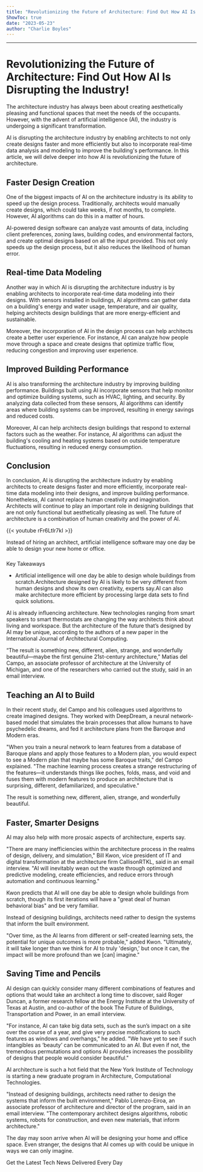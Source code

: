 ```yaml
---
title: "Revolutionizing the Future of Architecture: Find Out How AI Is Disrupting the Industry!"
ShowToc: true 
date: "2023-05-23"
author: "Charlie Boyles"
---
```

*****
# Revolutionizing the Future of Architecture: Find Out How AI Is Disrupting the Industry!

The architecture industry has always been about creating aesthetically pleasing and functional spaces that meet the needs of the occupants. However, with the advent of artificial intelligence (AI), the industry is undergoing a significant transformation.

AI is disrupting the architecture industry by enabling architects to not only create designs faster and more efficiently but also to incorporate real-time data analysis and modeling to improve the building's performance. In this article, we will delve deeper into how AI is revolutionizing the future of architecture.

## Faster Design Creation

One of the biggest impacts of AI on the architecture industry is its ability to speed up the design process. Traditionally, architects would manually create designs, which could take weeks, if not months, to complete. However, AI algorithms can do this in a matter of hours.

AI-powered design software can analyze vast amounts of data, including client preferences, zoning laws, building codes, and environmental factors, and create optimal designs based on all the input provided. This not only speeds up the design process, but it also reduces the likelihood of human error.

## Real-time Data Modeling

Another way in which AI is disrupting the architecture industry is by enabling architects to incorporate real-time data modeling into their designs. With sensors installed in buildings, AI algorithms can gather data on a building's energy and water usage, temperature, and air quality, helping architects design buildings that are more energy-efficient and sustainable.

Moreover, the incorporation of AI in the design process can help architects create a better user experience. For instance, AI can analyze how people move through a space and create designs that optimize traffic flow, reducing congestion and improving user experience.

## Improved Building Performance

AI is also transforming the architecture industry by improving building performance. Buildings built using AI incorporate sensors that help monitor and optimize building systems, such as HVAC, lighting, and security. By analyzing data collected from these sensors, AI algorithms can identify areas where building systems can be improved, resulting in energy savings and reduced costs.

Moreover, AI can help architects design buildings that respond to external factors such as the weather. For instance, AI algorithms can adjust the building's cooling and heating systems based on outside temperature fluctuations, resulting in reduced energy consumption.

## Conclusion

In conclusion, AI is disrupting the architecture industry by enabling architects to create designs faster and more efficiently, incorporate real-time data modeling into their designs, and improve building performance. Nonetheless, AI cannot replace human creativity and imagination. Architects will continue to play an important role in designing buildings that are not only functional but aesthetically pleasing as well. The future of architecture is a combination of human creativity and the power of AI.

{{< youtube rFr6Ltlr7kI >}} 




Instead of hiring an architect, artificial intelligence software may one day be able to design your new home or office.

 
### 
Key Takeaways
 
- Artificial intelligence will one day be able to design whole buildings from scratch.Architecture designed by AI is likely to be very different from human designs and show its own creativity, experts say.AI can also make architecture more efficient by processing large data sets to find quick solutions.

 

AI is already influencing architecture. New technologies ranging from smart speakers to smart thermostats are changing the way architects think about living and workspace. But the architecture of the future that’s designed by AI may be unique, according to the authors of a new paper in the International Journal of Architectural Computing.

 

“The result is something new, different, alien, strange, and wonderfully beautiful—maybe the first genuine 21st-century architecture," Matias del Campo, an associate professor of architecture at the University of Michigan, and one of the researchers who carried out the study, said in an email interview.

 
##   Teaching an AI to Build  
 

In their recent study, del Campo and his colleagues used algorithms to create imagined designs. They worked with DeepDream, a neural network-based model that simulates the brain processes that allow humans to have psychedelic dreams, and fed it architecture plans from the Baroque and Modern eras.

 

"When you train a neural network to learn features from a database of Baroque plans and apply those features to a Modern plan, you would expect to see a Modern plan that maybe has some Baroque traits," del Campo explained. "The machine learning process creates a strange restructuring of the features—it understands things like poches, folds, mass, and void and fuses them with modern features to produce an architecture that is surprising, different, defamiliarized, and speculative."

 
The result is something new, different, alien, strange, and wonderfully beautiful.
 
##   Faster, Smarter Designs  
 

AI may also help with more prosaic aspects of architecture, experts say. 

 

"There are many inefficiencies within the architecture process in the realms of design, delivery, and simulation," Bill Kwon, vice president of IT and digital transformation at the architecture firm CallisonRTKL, said in an email interview. "AI will inevitably wean out the waste through optimized and predictive modeling, create efficiencies, and reduce errors through automation and continuous learning."

 

Kwon predicts that AI will one day be able to design whole buildings from scratch, though its first iterations will have a "great deal of human behavioral bias" and be very familiar.

 
Instead of designing buildings, architects need rather to design the systems that inform the built environment.
 

"Over time, as the AI learns from different or self-created learning sets, the potential for unique outcomes is more probable," added Kwon. "Ultimately, it will take longer than we think for AI to truly 'design,' but once it can, the impact will be more profound than we [can] imagine."

 
##   Saving Time and Pencils  
 

AI design can quickly consider many different combinations of features and options that would take an architect a long time to discover, said Roger Duncan, a former research fellow at the Energy Institute at the University of Texas at Austin, and co-author of the book The Future of Buildings, Transportation and Power, in an email interview.

 

"For instance, AI can take big data sets, such as the sun’s impact on a site over the course of a year, and give very precise modifications to such features as windows and overhangs," he added. "We have yet to see if such intangibles as ‘beauty’ can be communicated to an AI. But even if not, the tremendous permutations and options AI provides increases the possibility of designs that people would consider beautiful."

 

AI architecture is such a hot field that the New York Institute of Technology is starting a new graduate program in Architecture, Computational Technologies. 

 

"Instead of designing buildings, architects need rather to design the systems that inform the built environment," Pablo Lorenzo-Eiroa, an associate professor of architecture and director of the program, said in an email interview. "The contemporary architect designs algorithms, robotic systems, robots for construction, and even new materials, that inform architecture." 

 

The day may soon arrive when AI will be designing your home and office space. Even stranger, the designs that AI comes up with could be unique in ways we can only imagine.

 

Get the Latest Tech News Delivered Every Day




